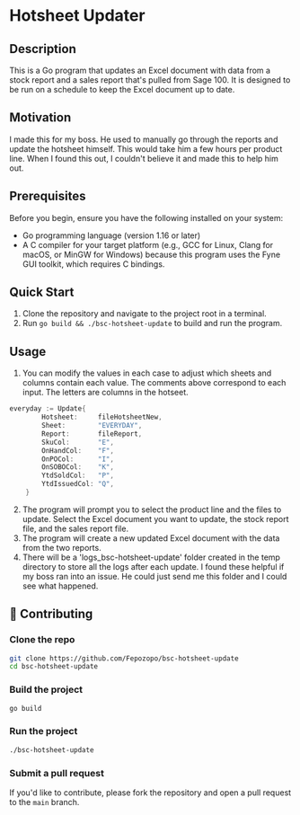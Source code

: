 # Hotsheet Updater

## Description

This is a Go program that updates an Excel document with data from a stock report and a sales report that's pulled from Sage 100. It is designed to be run on a schedule to keep the Excel document up to date.

## Motivation

I made this for my boss. He used to manually go through the reports and update the hotsheet himself. This would take him a few hours per product line. When I found this out, I couldn't believe it and made this to help him out.

## Prerequisites

Before you begin, ensure you have the following installed on your system:

- Go programming language (version 1.16 or later)
- A C compiler for your target platform (e.g., GCC for Linux, Clang for macOS, or MinGW for Windows) because this program uses the Fyne GUI toolkit, which requires C bindings.

## Quick Start

1. Clone the repository and navigate to the project root in a terminal.
2. Run `go build && ./bsc-hotsheet-update` to build and run the program.

## Usage

1. You can modify the values in each case to adjust which sheets and columns contain each value. The comments above correspond to each input. The letters are columns in the hotseet.
``` go
everyday := Update{
		Hotsheet:     fileHotsheetNew,
		Sheet:        "EVERYDAY",
		Report:       fileReport,
		SkuCol:       "E",
		OnHandCol:    "F",
		OnPOCol:      "I",
		OnSOBOCol:    "K",
		YtdSoldCol:   "P",
		YtdIssuedCol: "Q",
	}
```
2. The program will prompt you to select the product line and the files to update. Select the Excel document you want to update, the stock report file, and the sales report file.
3. The program will create a new updated Excel document with the data from the two reports.
4. There will be a 'logs_bsc-hotsheet-update' folder created in the temp directory to store all the logs after each update. I found these helpful if my boss ran into an issue. He could just send me this folder and I could see what happened.

## 🤝 Contributing

### Clone the repo

```bash
git clone https://github.com/Fepozopo/bsc-hotsheet-update
cd bsc-hotsheet-update
```

### Build the project

```bash
go build
```

### Run the project

```bash
./bsc-hotsheet-update
```

### Submit a pull request

If you'd like to contribute, please fork the repository and open a pull request to the `main` branch.
